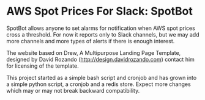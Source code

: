 # AWS Spot Prices For Slack: SpotBot

SpotBot allows anyone to set alarms for notification when AWS spot prices cross a threshold. For now it reports only to Slack channels, but we may add more channels and more types of alerts if there is enough interest.

The website based on Drew, A Multipurpose Landing Page Template, designed by David Rozando (http://design.davidrozando.com) contact him for licensing of the template.

This project started as a simple bash script and cronjob and has grown into a simple python script, a cronjob and a redis store. Expect more changes which may or may not break backward compatibility.

